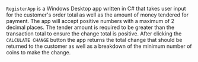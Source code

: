 `RegisterApp` is a Windows Desktop app written in C# that takes user input for the customer's order total as well as the amount of money tendered for payment. The app will accept positive numbers with a maximum of 2 decimal places. The tender amount is required to be greater than the transaction total to ensure the change total is positive. After clicking the `CALCULATE CHANGE` button the app returns the total change that should be returned to the customer as well as a breakdown of the minimum number of coins to make the change.



